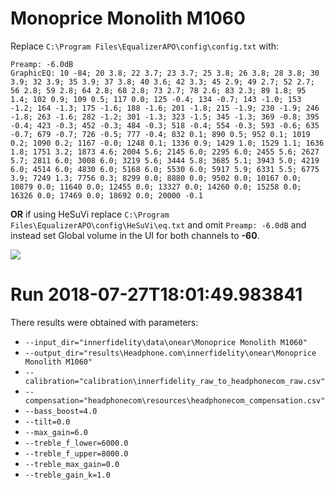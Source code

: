 # Monoprice Monolith M1060
Replace `C:\Program Files\EqualizerAPO\config\config.txt` with:
```
Preamp: -6.0dB
GraphicEQ: 10 -84; 20 3.8; 22 3.7; 23 3.7; 25 3.8; 26 3.8; 28 3.8; 30 3.9; 32 3.9; 35 3.9; 37 3.8; 40 3.6; 42 3.3; 45 2.9; 49 2.7; 52 2.7; 56 2.8; 59 2.8; 64 2.8; 68 2.8; 73 2.7; 78 2.6; 83 2.3; 89 1.8; 95 1.4; 102 0.9; 109 0.5; 117 0.0; 125 -0.4; 134 -0.7; 143 -1.0; 153 -1.2; 164 -1.3; 175 -1.6; 188 -1.6; 201 -1.8; 215 -1.9; 230 -1.9; 246 -1.8; 263 -1.6; 282 -1.2; 301 -1.3; 323 -1.5; 345 -1.3; 369 -0.8; 395 -0.4; 423 -0.3; 452 -0.3; 484 -0.3; 518 -0.4; 554 -0.3; 593 -0.6; 635 -0.7; 679 -0.7; 726 -0.5; 777 -0.4; 832 0.1; 890 0.5; 952 0.1; 1019 0.2; 1090 0.2; 1167 -0.0; 1248 0.1; 1336 0.9; 1429 1.0; 1529 1.1; 1636 1.8; 1751 3.2; 1873 4.6; 2004 5.6; 2145 6.0; 2295 6.0; 2455 5.6; 2627 5.7; 2811 6.0; 3008 6.0; 3219 5.6; 3444 5.8; 3685 5.1; 3943 5.0; 4219 6.0; 4514 6.0; 4830 6.0; 5168 6.0; 5530 6.0; 5917 5.9; 6331 5.5; 6775 3.9; 7249 1.3; 7756 0.3; 8299 0.0; 8880 0.0; 9502 0.0; 10167 0.0; 10879 0.0; 11640 0.0; 12455 0.0; 13327 0.0; 14260 0.0; 15258 0.0; 16326 0.0; 17469 0.0; 18692 0.0; 20000 -0.1
```
**OR** if using HeSuVi replace `C:\Program Files\EqualizerAPO\config\HeSuVi\eq.txt` and omit `Preamp: -6.0dB` and instead set Global volume in the UI for both channels to **-60**.

![](https://raw.githubusercontent.com/jaakkopasanen/AutoEq/master/results/Headphone.com/innerfidelity/onear/Monoprice%20Monolith%20M1060/Monoprice%20Monolith%20M1060.png)

# Run 2018-07-27T18:01:49.983841
There results were obtained with parameters:
* `--input_dir="innerfidelity\data\onear\Monoprice Monolith M1060"`
* `--output_dir="results\Headphone.com\innerfidelity\onear\Monoprice Monolith M1060"`
* `--calibration="calibration\innerfidelity_raw_to_headphonecom_raw.csv"`
* `--compensation="headphonecom\resources\headphonecom_compensation.csv"`
* `--bass_boost=4.0`
* `--tilt=0.0`
* `--max_gain=6.0`
* `--treble_f_lower=6000.0`
* `--treble_f_upper=8000.0`
* `--treble_max_gain=0.0`
* `--treble_gain_k=1.0`